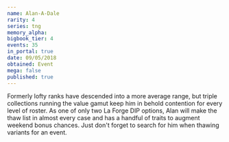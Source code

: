 ```yaml
---
name: Alan-A-Dale
rarity: 4
series: tng
memory_alpha:
bigbook_tier: 4
events: 35
in_portal: true
date: 09/05/2018
obtained: Event
mega: false
published: true
---
```


Formerly lofty ranks have descended into a more average range, but triple collections running the value gamut keep him in behold contention for every level of roster. As one of only two La Forge DIP options, Alan will make the thaw list in almost every case and has a handful of traits to augment weekend bonus chances. Just don't forget to search for him when thawing variants for an event.
